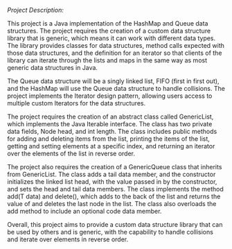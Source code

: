 *Project Description:*

This project is a Java implementation of the HashMap and Queue data structures. The project requires the creation of a custom data structure library that is generic, which means it can work with different data types. The library provides classes for data structures, method calls expected with those data structures, and the definition for an iterator so that clients of the library can iterate through the lists and maps in the same way as most generic data structures in Java.

The Queue data structure will be a singly linked list, FIFO (first in first out), and the HashMap will use the Queue data structure to handle collisions. The project implements the Iterator design pattern, allowing users access to multiple custom Iterators for the data structures.

The project requires the creation of an abstract class called GenericList<T>, which implements the Java Iterable<T> interface. The class has two private data fields, Node<T> head, and int length. The class includes public methods for adding and deleting items from the list, printing the items of the list, getting and setting elements at a specific index, and returning an iterator over the elements of the list in reverse order.

The project also requires the creation of a GenericQueue<T> class that inherits from GenericList<T>. The class adds a tail data member, and the constructor initializes the linked list head, with the value passed in by the constructor, and sets the head and tail data members. The class implements the method add(T data) and delete(), which adds to the back of the list and returns the value of and deletes the last node in the list. The class also overloads the add method to include an optional code data member.

Overall, this project aims to provide a custom data structure library that can be used by others and is generic, with the capability to handle collisions and iterate over elements in reverse order.
